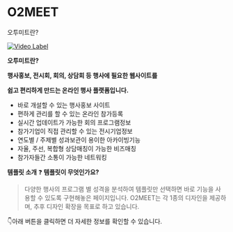 # O2MEET
오투미트란?

[![Video Label](http://img.youtube.com/vi/Q4e_IqrTERQ?si=7DqJz2eu2J9bKeZu/0.jpg)](https://youtu.be/Q4e_IqrTERQ?si=7DqJz2eu2J9bKeZu)

**오투미트란?**

**행사홍보, 전시회, 회의, 상담회 등 행사에 필요한 웹사이트를**

**쉽고 편리하게 만드는 온라인 행사 플랫폼입니다.** 

- 바로 개설할 수 있는 행사홍보 사이트
- 편하게 관리를 할 수 있는 온라인 참가등록
- 실시간 업데이트가 가능한 회의 프로그램정보
- 참가기업이 직접 관리할 수 있는 전시기업정보
- 연도별 / 주제별 성과보관이 용이한 아카이빙기능
- 자율, 주선, 복합형 상담매칭이 가능한 비즈매칭
- 참가자들간 소통이 가능한 네트워킹


**템플릿 소개**
❓ **템플릿이 무엇인가요?**

> 다양한 행사의 프로그램 별 성격을 분석하여 템플릿만 선택하면 바로 기능을 사용할 수 있도록 구현해놓은 페이지입니다. 
O2MEET는 각 1종의  디자인을 제공하며, 추후 디자인 확장을 목표로 하고 있습니다.

👇아래 버튼을 클릭하면 더 자세한 정보를 확인할 수 있습니다. 

